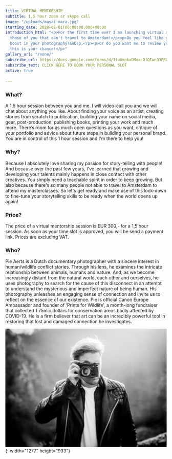 ```yaml
---
title: VIRTUAL MENTORSHIP
subtitle: 1,5 hour zoom or skype call
image: "/uploads/masai-mara.jpg"
starting_date: 2020-07-01T00:00:00.000+00:00
introduction_html: "<p>For the first time ever I am launching virtual mentorship sessions.&nbsp;</p><p>For
  those of you that can't travel to Amsterdam!</p><p>Do you feel like you need a new
  boost in your photography?&nbsp;</p><p>Or do you want me to review your portfolio,
  this is your chance!</p>"
gallery_url: "/none/"
subscribe_url: https://docs.google.com/forms/d/1tuUmnkxDMoa-OfQIwnQ3PRXV0DJxHLGAEk05NA_Oj_Y/edit
subscribe_text: CLICK HERE TO BOOK YOUR PERSONAL SLOT
active: true

---
```

### What?

A 1,5 hour session between you and me. I will video-call you and we will chat about anything you like. About finding your voice as an artist, creating stories from scratch to publication, building your name on social media, gear, post-production, publishing books, printing your work and much more. There’s room for as much open questions as you want, critique of your portfolio and advice about future steps in building your personal brand. You are in control of this 1 hour session and I'm there to help you!

### Why?

Because I absolutely love sharing my passion for story-telling with people! And because over the past few years, I've learned that growing and developing your talents mainly happens in close contact with other creatives. You simply need a teachable spirit in order to keep growing. But also because there's so many people not able to travel to Amsterdam to attend my masterclasses. So let's get ready and make use of this lock-down to fine-tune your storytelling skills to be ready when the world opens up again!

### Price?

The price of a virtual mentorship session is EUR 300,- for a 1,5 hour session. As soon as your time slot is approved, you will be send a payment link. Prices are excluding VAT.

### Who?

Pie Aerts is a Dutch documentary photographer with a sincere interest in human/wildlife conflict stories. Through his lens, he examines the intricate relationship between animals, humans and nature. And, as we become increasingly distant from the natural world, each other and ourselves, he uses photography to search for the cause of this disconnect in an attempt to understand the mysterious and imperfect nature of being human. His photography unleashes an engaging sense of connection and invite us to reflect on the essence of our existence. Pie is official Canon Europe Ambassador and founder of ‘Prints for Wildlife’, a month-long fundraiser that collected 1.75mio dollars for conservation areas badly affected by COVID-19. He is a firm believer that art can be an incredibly powerful tool in restoring that lost and damaged connection he investigates.

![](/uploads/0h3a6324-copy-5-3.JPG){: width="1277" height="933"}